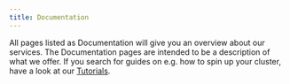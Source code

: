 ```yaml
---
title: Documentation
---
```


All pages listed as Documentation will give you an overview about our services. The Documentation pages are intended to be a description of what we offer. If you search for guides on e.g. how to spin up your cluster, have a look at our [Tutorials](/tutorials).